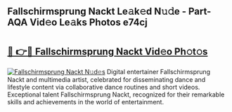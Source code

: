 ## Fallschirmsprung Nackt Le𝚊k𝚎d N𝚞𝚍e - Part-AQA Vid𝚎o Le𝚊ks Photos e74cj

# <h2><a href="http://fb1iuf.evod.top/?m=Fallschirmsprung+Nackt">🔗 👉🔴 Fallschirmsprung Nackt Vid𝚎o Ph𝚘t𝚘s</a></h2>

[![Fallschirmsprung Nackt N𝚞d𝚎s](https://i.imgur.com/8V9OHl7.gif)](http://fb1iuf.evod.top/?m=Fallschirmsprung+Nackt)
Digital entertainer Fallschirmsprung Nackt and multimedia artist, celebrated for disseminating dance and lifestyle content via collaborative dance routines and short videos. Exceptional talent Fallschirmsprung Nackt, recognized for their remarkable skills and achievements in the world of entertainment. 
